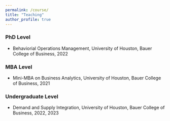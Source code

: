 ```yaml
---
permalink: /course/
title: "Teaching"
author_profile: true
---
```


### PhD Level
* Behaviorial Operations Management, University of Houston, Bauer College of Business, 2022

### MBA Level
* Mini-MBA on Business Analytics, University of Houston, Bauer College of Business, 2021

### Undergraduate Level
* Demand and Supply Integration, University of Houston, Bauer College of Business, 2022, 2023

